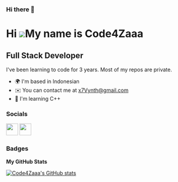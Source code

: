 ### Hi there 👋

Hi ![](https://user-images.githubusercontent.com/18350557/176309783-0785949b-9127-417c-8b55-ab5a4333674e.gif)My name is Code4Zaaa
============================================================================================================================

Full Stack Developer
--------------------

I've been learning to code for 3 years. Most of my repos are private.

* 🌍  I'm based in Indonesian
* ✉️  You can contact me at [x7Vynth@gmail.com](mailto:x7Vynth@gmail.com)
* 🧠  I'm learning C++

### Socials

<p align="left"> <a href="https://discord.com/users/546160255378259970" target="_blank" rel="noreferrer"><img src="https://raw.githubusercontent.com/danielcranney/readme-generator/main/public/icons/socials/discord.svg" width="32" height="32" /></a> <a href="https://www.github.com/Code4Zaaa" target="_blank" rel="noreferrer"><img src="https://raw.githubusercontent.com/danielcranney/readme-generator/main/public/icons/socials/github.svg" width="32" height="32" /></a></p>

### Badges

<b>My GitHub Stats</b>

<a href="http://www.github.com/x7Vynth"><img src="https://github-readme-stats.vercel.app/api?username=x7Vynth&show_icons=true&hide=&count_private=true&title_color=0891b2&text_color=ffffff&icon_color=0891b2&bg_color=1c1917&hide_border=true&show_icons=true" alt="Code4Zaaa's GitHub stats" /></a>
